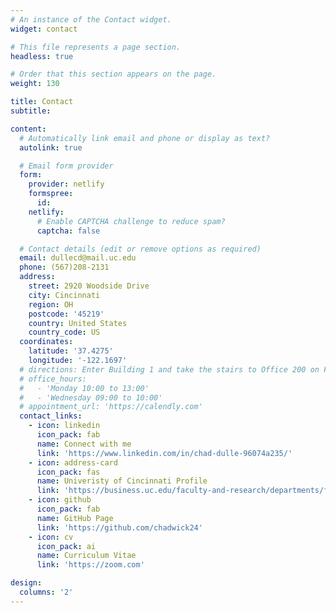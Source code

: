 ```yaml
---
# An instance of the Contact widget.
widget: contact

# This file represents a page section.
headless: true

# Order that this section appears on the page.
weight: 130

title: Contact
subtitle:

content:
  # Automatically link email and phone or display as text?
  autolink: true

  # Email form provider
  form:
    provider: netlify
    formspree:
      id:
    netlify:
      # Enable CAPTCHA challenge to reduce spam?
      captcha: false

  # Contact details (edit or remove options as required)
  email: dullecd@mail.uc.edu
  phone: (567)208-2131
  address:
    street: 2920 Woodside Drive
    city: Cincinnati
    region: OH
    postcode: '45219'
    country: United States
    country_code: US
  coordinates:
    latitude: '37.4275'
    longitude: '-122.1697'
  # directions: Enter Building 1 and take the stairs to Office 200 on Floor 2
  # office_hours:
  #   - 'Monday 10:00 to 13:00'
  #   - 'Wednesday 09:00 to 10:00'
  # appointment_url: 'https://calendly.com'
  contact_links:
    - icon: linkedin
      icon_pack: fab
      name: Connect with me
      link: 'https://www.linkedin.com/in/chad-dulle-96074a235/'
    - icon: address-card
      icon_pack: fas
      name: Univeristy of Cincinnati Profile
      link: 'https://business.uc.edu/faculty-and-research/departments/finance/research/phd-students/chadwick-dulle.html'
    - icon: github
      icon_pack: fab
      name: GitHub Page
      link: 'https://github.com/chadwick24'
    - icon: cv
      icon_pack: ai
      name: Curriculum Vitae
      link: 'https://zoom.com'

design:
  columns: '2'
---
```

